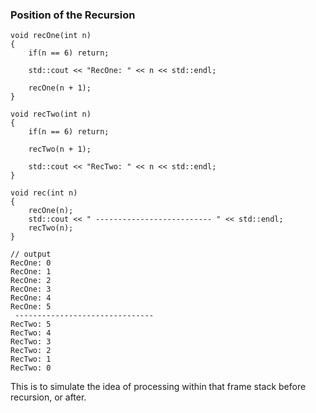 ### Position of the Recursion

```
void recOne(int n)
{ 
	if(n == 6) return;

	std::cout << "RecOne: " << n << std::endl;
	
	recOne(n + 1);
}

void recTwo(int n)
{ 
	if(n == 6) return;

	recTwo(n + 1);

	std::cout << "RecTwo: " << n << std::endl;
}

void rec(int n)
{ 
	recOne(n);
	std::cout << " -------------------------- " << std::endl;
	recTwo(n);
}
```

```
// output
RecOne: 0
RecOne: 1
RecOne: 2
RecOne: 3
RecOne: 4
RecOne: 5
 -------------------------------
RecTwo: 5
RecTwo: 4
RecTwo: 3
RecTwo: 2
RecTwo: 1
RecTwo: 0
```

This is to simulate the idea of processing within that frame stack before recursion, or after. 

